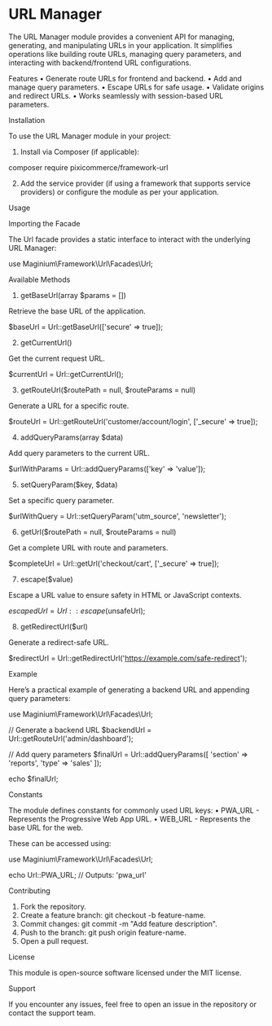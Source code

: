 # URL Manager

The URL Manager module provides a convenient API for managing, generating, and manipulating URLs in your application. It simplifies operations like
building route URLs, managing query parameters, and interacting with backend/frontend URL configurations.

Features • Generate route URLs for frontend and backend. • Add and manage query parameters. • Escape URLs for safe usage. • Validate origins and
redirect URLs. • Works seamlessly with session-based URL parameters.

Installation

To use the URL Manager module in your project:

1.  Install via Composer (if applicable):

composer require pixicommerce/framework-url

2.  Add the service provider (if using a framework that supports service providers) or configure the module as per your application.

Usage

Importing the Facade

The Url facade provides a static interface to interact with the underlying URL Manager:

use Maginium\Framework\Url\Facades\Url;

Available Methods

1. getBaseUrl(array $params = [])

Retrieve the base URL of the application.

$baseUrl = Url::getBaseUrl(['secure' => true]);

2. getCurrentUrl()

Get the current request URL.

$currentUrl = Url::getCurrentUrl();

3. getRouteUrl($routePath = null, $routeParams = null)

Generate a URL for a specific route.

$routeUrl = Url::getRouteUrl('customer/account/login', ['_secure' => true]);

4. addQueryParams(array $data)

Add query parameters to the current URL.

$urlWithParams = Url::addQueryParams(['key' => 'value']);

5. setQueryParam($key, $data)

Set a specific query parameter.

$urlWithQuery = Url::setQueryParam('utm_source', 'newsletter');

6. getUrl($routePath = null, $routeParams = null)

Get a complete URL with route and parameters.

$completeUrl = Url::getUrl('checkout/cart', ['_secure' => true]);

7. escape($value)

Escape a URL value to ensure safety in HTML or JavaScript contexts.

$escapedUrl = Url::escape($unsafeUrl);

8. getRedirectUrl($url)

Generate a redirect-safe URL.

$redirectUrl = Url::getRedirectUrl('<https://example.com/safe-redirect>');

Example

Here’s a practical example of generating a backend URL and appending query parameters:

use Maginium\Framework\Url\Facades\Url;

// Generate a backend URL $backendUrl = Url::getRouteUrl('admin/dashboard');

// Add query parameters $finalUrl = Url::addQueryParams([ 'section' => 'reports', 'type' => 'sales' ]);

echo $finalUrl;

Constants

The module defines constants for commonly used URL keys: • PWA_URL - Represents the Progressive Web App URL. • WEB_URL - Represents the base URL for
the web.

These can be accessed using:

use Maginium\Framework\Url\Facades\Url;

echo Url::PWA_URL; // Outputs: 'pwa_url'

Contributing

1.  Fork the repository.
2.  Create a feature branch: git checkout -b feature-name.
3.  Commit changes: git commit -m "Add feature description".
4.  Push to the branch: git push origin feature-name.
5.  Open a pull request.

License

This module is open-source software licensed under the MIT license.

Support

If you encounter any issues, feel free to open an issue in the repository or contact the support team.
